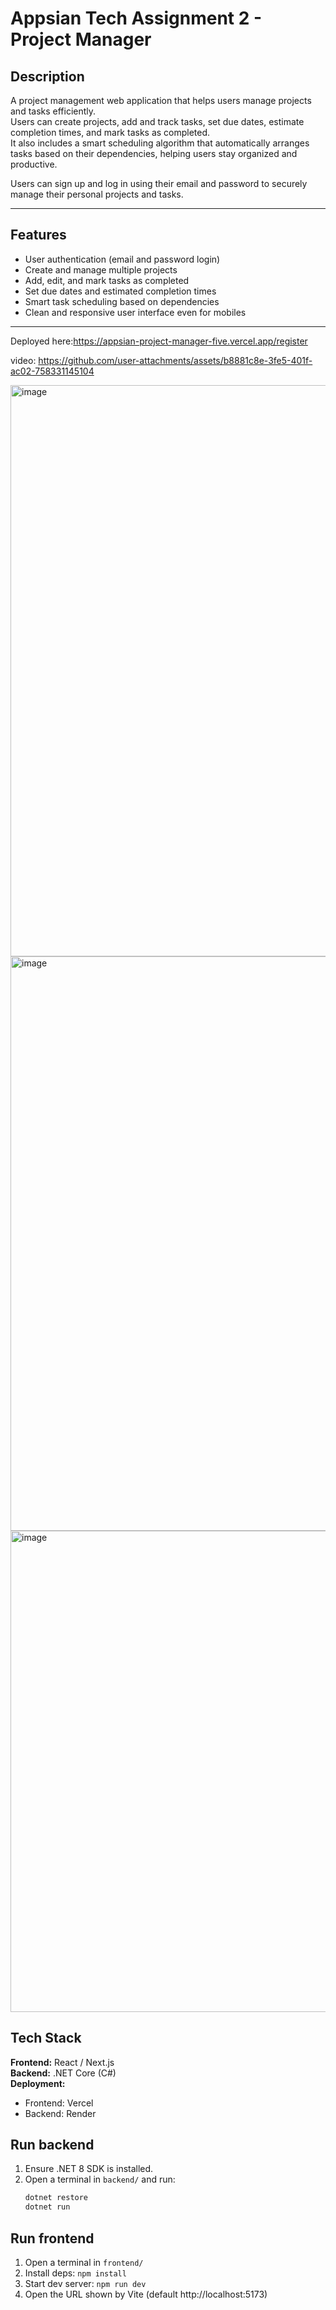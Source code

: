# Appsian Tech Assignment 2 - Project Manager

## Description
A project management web application that helps users manage projects and tasks efficiently.  
Users can create projects, add and track tasks, set due dates, estimate completion times, and mark tasks as completed.  
It also includes a smart scheduling algorithm that automatically arranges tasks based on their dependencies, helping users stay organized and productive.

Users can sign up and log in using their email and password to securely manage their personal projects and tasks.

---

## Features
- User authentication (email and password login)
- Create and manage multiple projects
- Add, edit, and mark tasks as completed
- Set due dates and estimated completion times
- Smart task scheduling based on dependencies
- Clean and responsive user interface even for mobiles

---
Deployed here:https://appsian-project-manager-five.vercel.app/register



video: https://github.com/user-attachments/assets/b8881c8e-3fe5-401f-ac02-758331145104

<img width="1877" height="914" alt="image" src="https://github.com/user-attachments/assets/8cb0fbd3-54bb-4acb-9ffc-3fc61cf8210e" />
<img width="1874" height="919" alt="image" src="https://github.com/user-attachments/assets/e4b32446-db85-44dd-a9d1-5a53d05a12de" />
<img width="1332" height="770" alt="image" src="https://github.com/user-attachments/assets/65aec882-8f5b-4665-8ffb-f682a89785e1" />



## Tech Stack
**Frontend:** React / Next.js  
**Backend:** .NET Core (C#)  
**Deployment:**  
- Frontend: Vercel  
- Backend: Render

## Run backend
1. Ensure .NET 8 SDK is installed.
2. Open a terminal in `backend/` and run:
   ```bash
   dotnet restore
   dotnet run
   ```
## Run frontend
1. Open a terminal in `frontend/`
2. Install deps: `npm install`
3. Start dev server: `npm run dev`
4. Open the URL shown by Vite (default http://localhost:5173)


